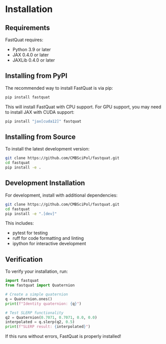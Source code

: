 # Installation

## Requirements

FastQuat requires:

* Python 3.9 or later
* JAX 0.4.0 or later
* JAXLib 0.4.0 or later

## Installing from PyPI

The recommended way to install FastQuat is via pip:

```bash
pip install fastquat
```

This will install FastQuat with CPU support. For GPU support, you may need to install JAX with CUDA support:

```bash
pip install "jax[cuda12]" fastquat
```

## Installing from Source

To install the latest development version:

```bash
git clone https://github.com/CMBSciPol/fastquat.git
cd fastquat
pip install -e .
```

## Development Installation

For development, install with additional dependencies:

```bash
git clone https://github.com/CMBSciPol/fastquat.git
cd fastquat
pip install -e ".[dev]"
```

This includes:

* pytest for testing
* ruff for code formatting and linting
* ipython for interactive development

## Verification

To verify your installation, run:

```python
import fastquat
from fastquat import Quaternion

# Create a simple quaternion
q = Quaternion.ones()
print(f"Identity quaternion: {q}")

# Test SLERP functionality
q2 = Quaternion(0.7071, 0.7071, 0.0, 0.0)
interpolated = q.slerp(q2, 0.5)
print(f"SLERP result: {interpolated}")
```

If this runs without errors, FastQuat is properly installed!
